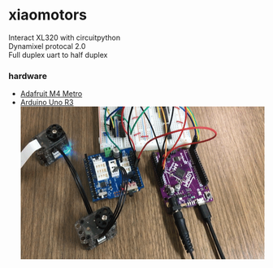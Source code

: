 # xiaomotors
Interact XL320 with circuitpython<br />
Dynamixel protocal 2.0 <br />
Full duplex uart to half duplex <br />
### hardware
- [Adafruit M4 Metro](https://learn.adafruit.com/adafruit-metro-m4-express-featuring-atsamd51)
- [Arduino Uno R3](https://docs.arduino.cc/hardware/uno-rev3) <br />
<img src="media/Motors_leds.gif" height="300"/></a>
